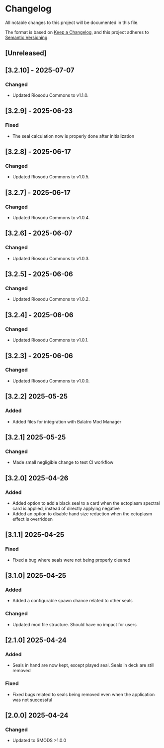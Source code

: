 # Changelog
All notable changes to this project will be documented in this file.

The format is based on [Keep a Changelog](https://keepachangelog.com/en/1.0.0/),
and this project adheres to [Semantic Versioning](https://semver.org/spec/v2.0.0.html).

## [Unreleased]

## [3.2.10] - 2025-07-07
### Changed
- Updated Riosodu Commons to v1.1.0.

## [3.2.9] - 2025-06-23

### Fixed
- The seal calculation now is properly done after initialization

## [3.2.8] - 2025-06-17
### Changed
- Updated Riosodu Commons to v1.0.5.

## [3.2.7] - 2025-06-17
### Changed
- Updated Riosodu Commons to v1.0.4.

## [3.2.6] - 2025-06-07
### Changed
- Updated Riosodu Commons to v1.0.3.

## [3.2.5] - 2025-06-06
### Changed
- Updated Riosodu Commons to v1.0.2.

## [3.2.4] - 2025-06-06
### Changed
- Updated Riosodu Commons to v1.0.1.

## [3.2.3] - 2025-06-06
### Changed
- Updated Riosodu Commons to v1.0.0.

## [3.2.2] 2025-05-25
### Added
- Added files for integration with Balatro Mod Manager

## [3.2.1] 2025-05-25
### Changed
- Made small negligible change to test CI workflow

## [3.2.0] 2025-04-26
### Added
- Added option to add a black seal to a card when the ectoplasm spectral card is applied, instead of directly applying negative
- Added an option to disable hand size reduction when the ectoplasm effect is overridden

## [3.1.1] 2025-04-25
### Fixed
- Fixed a bug where seals were not being properly cleaned

## [3.1.0] 2025-04-25
### Added
- Added a configurable spawn chance related to other seals

### Changed
- Updated mod file structure. Should have no impact for users

## [2.1.0] 2025-04-24
### Added
- Seals in hand are now kept, except played seal. Seals in deck are still removed

### Fixed
- Fixed bugs related to seals being removed even when the application was not successful

## [2.0.0] 2025-04-24
### Changed
- Updated to SMODS >1.0.0
